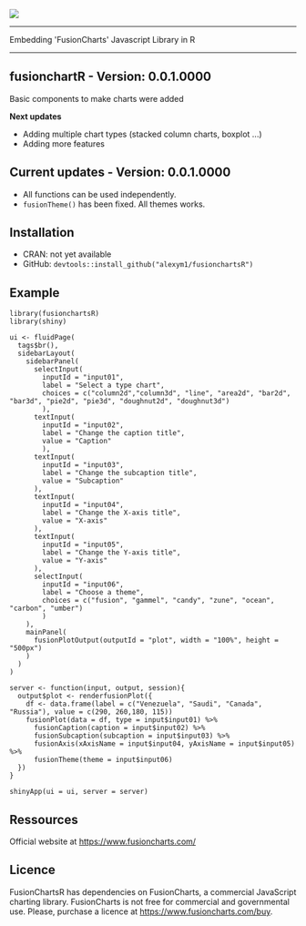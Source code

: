 ![](https://github.com/alexym1/fusionchartsR/blob/master/man/figure/fusionchartsR.PNG)

---

Embedding 'FusionCharts' Javascript Library in R

---

## fusionchartR - Version: 0.0.1.0000

Basic components to make charts were added

**Next updates**
- Adding multiple chart types (stacked column charts, boxplot ...)
- Adding more features

## Current updates - Version: 0.0.1.0000 
- All functions can be used independently.
- `fusionTheme()` has been fixed. All themes works.

## Installation

- CRAN: not yet available
- GitHub: `devtools::install_github("alexym1/fusionchartsR")`

## Example

```{r}
library(fusionchartsR)
library(shiny)

ui <- fluidPage(
  tags$br(),
  sidebarLayout(
    sidebarPanel(
      selectInput(
        inputId = "input01", 
        label = "Select a type chart", 
        choices = c("column2d","column3d", "line", "area2d", "bar2d", "bar3d", "pie2d", "pie3d", "doughnut2d", "doughnut3d")
        ),
      textInput(
        inputId = "input02", 
        label = "Change the caption title", 
        value = "Caption"
        ),
      textInput(
        inputId = "input03", 
        label = "Change the subcaption title", 
        value = "Subcaption"
      ),
      textInput(
        inputId = "input04", 
        label = "Change the X-axis title", 
        value = "X-axis"
      ),
      textInput(
        inputId = "input05", 
        label = "Change the Y-axis title", 
        value = "Y-axis"
      ),
      selectInput(
        inputId = "input06", 
        label = "Choose a theme",  
        choices = c("fusion", "gammel", "candy", "zune", "ocean", "carbon", "umber")
        )
    ),
    mainPanel(
      fusionPlotOutput(outputId = "plot", width = "100%", height = "500px")
    )
  )
)

server <- function(input, output, session){
  output$plot <- renderfusionPlot({
    df <- data.frame(label = c("Venezuela", "Saudi", "Canada", "Russia"), value = c(290, 260,180, 115))
    fusionPlot(data = df, type = input$input01) %>%
      fusionCaption(caption = input$input02) %>%
      fusionSubcaption(subcaption = input$input03) %>%
      fusionAxis(xAxisName = input$input04, yAxisName = input$input05) %>%
      fusionTheme(theme = input$input06)
  })
}

shinyApp(ui = ui, server = server)
```

## Ressources

Official website at https://www.fusioncharts.com/

## Licence 

FusionChartsR has dependencies on FusionCharts, a commercial JavaScript charting library. FusionCharts is not free for commercial and governmental use. Please, purchase a licence at https://www.fusioncharts.com/buy.
